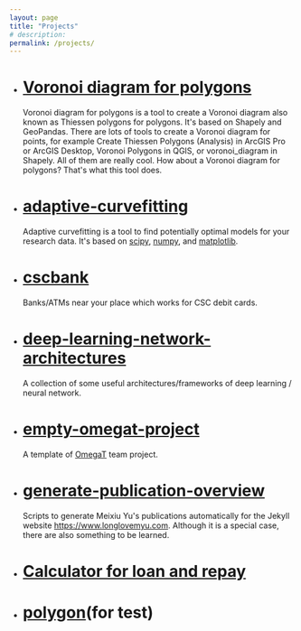 ```yaml
---
layout: page
title: "Projects"
# description:
permalink: /projects/
---
```

- # [Voronoi diagram for polygons]

	Voronoi diagram for polygons is a tool to create a Voronoi diagram also known as Thiessen polygons for polygons. It's based on Shapely and GeoPandas. There are lots of tools to create a Voronoi diagram for points, for example Create Thiessen Polygons (Analysis) in ArcGIS Pro or ArcGIS Desktop, Voronoi Polygons in QGIS, or voronoi_diagram in Shapely. All of them are really cool. How about a Voronoi diagram for polygons? That's what this tool does.

- # [adaptive-curvefitting]

	Adaptive curvefitting is a tool to find potentially optimal models for your research data. It's based on [scipy], [numpy], and [matplotlib]. 
	
- # [cscbank]

	Banks/ATMs near your place which works for CSC debit cards.

- # [deep-learning-network-architectures]

	A collection of some useful architectures/frameworks of deep learning / neural network.

- # [empty-omegat-project]

	A template of [OmegaT] team project.

- # [generate-publication-overview]

	Scripts to generate Meixiu Yu's publications automatically for the Jekyll website <https://www.longlovemyu.com>. Although it is a special case, there are also something to be learned.
	
- # [Calculator for loan and repay]
	
- # [polygon](/Polygon/)(for test)


[Voronoi diagram for polygons]: /voronoi-diagram-for-polygons/
[adaptive-curvefitting]: /adaptive-curvefitting/
[cscbank]: /cscbank/
[deep-learning-network-architectures]: /deep-learning-network-architectures/
[Calculator for loan and repay]: /loan-repay-calculator
[empty-omegat-project]: /empty-omegat-project
[generate-publication-overview]: /generate-publication-overview

[scipy]: https://scipy.org/scipylib/
[numpy]: https://numpy.org/
[matplotlib]: https://matplotlib.org/
[OmegaT]: https://omegat.org/


<!-- back to top button -->
<script src="/js/vanilla-back-to-top.min.js"></script>
<script>addBackToTop()</script>